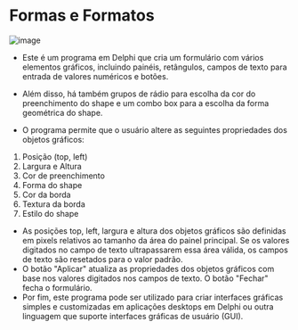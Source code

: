 # Formas e Formatos 
![image](https://github.com/hqnicolas/delphi7Exercices/assets/41456803/7450d75a-5e54-4de9-8c33-82f1f6cf7d2d)

- Este é um programa em Delphi que cria um formulário com vários elementos gráficos, incluindo painéis, retângulos, campos de texto para entrada de valores numéricos e botões.
- Além disso, há também grupos de rádio para escolha da cor do preenchimento do shape e um combo box para a escolha da forma geométrica do shape.

- O programa permite que o usuário altere as seguintes propriedades dos objetos gráficos:
1. Posição (top, left)
2. Largura e Altura
3. Cor de preenchimento 
4. Forma do shape 
5. Cor da borda
6. Textura da borda
7. Estilo do shape 

- As posições top, left, largura e altura dos objetos gráficos são definidas em pixels relativos ao tamanho da área do painel principal. Se os valores digitados no campo de texto ultrapassarem essa área válida, os campos de texto são resetados para o valor padrão.
- O botão "Aplicar" atualiza as propriedades dos objetos gráficos com base nos valores digitados nos campos de texto. O botão "Fechar" fecha o formulário. 
- Por fim, este programa pode ser utilizado para criar interfaces gráficas simples e customizadas em aplicações desktops em Delphi ou outra linguagem que suporte interfaces gráficas de usuário (GUI).
